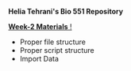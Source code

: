 **Helia Tehrani's Bio 551 Repository**


[**__Week-2 Materials__** !](https://github.com/Biol551-CSUN/Tehrani/tree/main/week_2)
* Proper file structure
* Proper script structure
* Import Data
